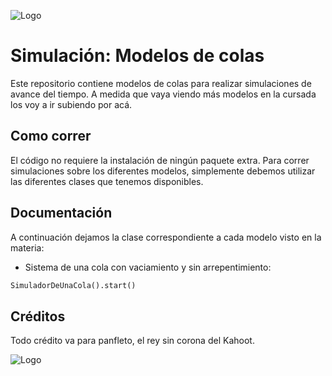 
![Logo](https://www.frba.utn.edu.ar/wp-content/uploads/2017/10/Logos-UTN.BA-cs6-fondo-blanco.png)


# Simulación: Modelos de colas

Este repositorio contiene modelos de colas para realizar simulaciones de avance del tiempo. A medida que vaya viendo más modelos en la cursada los voy a ir subiendo por acá.

## Como correr

El código no requiere la instalación de ningún paquete extra. Para correr simulaciones sobre los diferentes modelos, simplemente debemos utilizar las diferentes clases que tenemos disponibles.
## Documentación

A continuación dejamos la clase correspondiente a cada modelo visto en la materia:
* Sistema de una cola con vaciamiento y sin arrepentimiento:
``` python
SimuladorDeUnaCola().start()
```
## Créditos

Todo crédito va para panfleto, el rey sin corona del Kahoot.

![Logo](https://i.ytimg.com/vi/PLtNuyH_uxI/maxresdefault.jpg)